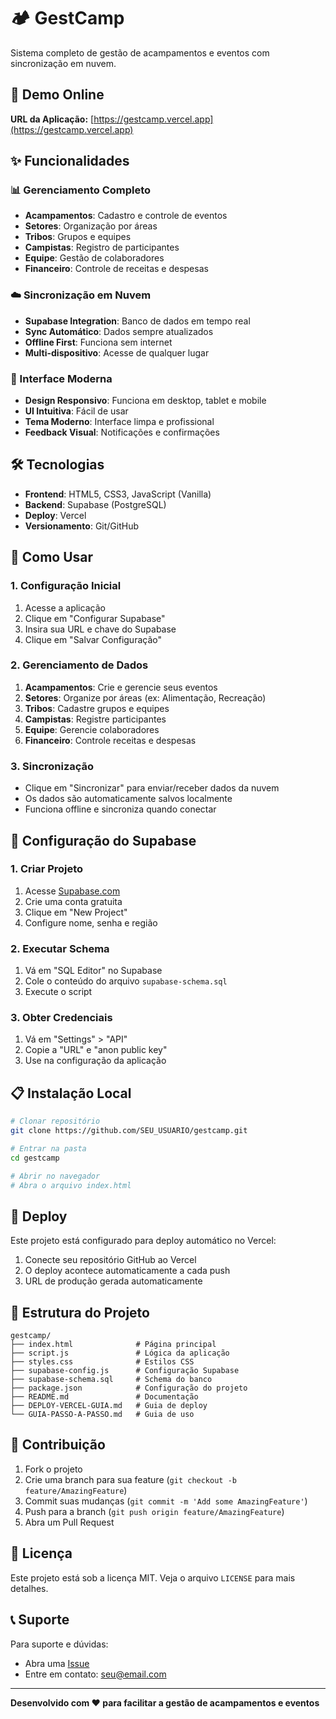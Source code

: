 # 🏕️ GestCamp

Sistema completo de gestão de acampamentos e eventos com sincronização em nuvem.

## 🚀 Demo Online

**URL da Aplicação:** [https://gestcamp.vercel.app](https://gestcamp.vercel.app)

## ✨ Funcionalidades

### 📊 Gerenciamento Completo
- **Acampamentos**: Cadastro e controle de eventos
- **Setores**: Organização por áreas
- **Tribos**: Grupos e equipes
- **Campistas**: Registro de participantes
- **Equipe**: Gestão de colaboradores
- **Financeiro**: Controle de receitas e despesas

### ☁️ Sincronização em Nuvem
- **Supabase Integration**: Banco de dados em tempo real
- **Sync Automático**: Dados sempre atualizados
- **Offline First**: Funciona sem internet
- **Multi-dispositivo**: Acesse de qualquer lugar

### 🎨 Interface Moderna
- **Design Responsivo**: Funciona em desktop, tablet e mobile
- **UI Intuitiva**: Fácil de usar
- **Tema Moderno**: Interface limpa e profissional
- **Feedback Visual**: Notificações e confirmações

## 🛠️ Tecnologias

- **Frontend**: HTML5, CSS3, JavaScript (Vanilla)
- **Backend**: Supabase (PostgreSQL)
- **Deploy**: Vercel
- **Versionamento**: Git/GitHub

## 📱 Como Usar

### 1. Configuração Inicial
1. Acesse a aplicação
2. Clique em "Configurar Supabase"
3. Insira sua URL e chave do Supabase
4. Clique em "Salvar Configuração"

### 2. Gerenciamento de Dados
1. **Acampamentos**: Crie e gerencie seus eventos
2. **Setores**: Organize por áreas (ex: Alimentação, Recreação)
3. **Tribos**: Cadastre grupos e equipes
4. **Campistas**: Registre participantes
5. **Equipe**: Gerencie colaboradores
6. **Financeiro**: Controle receitas e despesas

### 3. Sincronização
- Clique em "Sincronizar" para enviar/receber dados da nuvem
- Os dados são automaticamente salvos localmente
- Funciona offline e sincroniza quando conectar

## 🔧 Configuração do Supabase

### 1. Criar Projeto
1. Acesse [Supabase.com](https://supabase.com)
2. Crie uma conta gratuita
3. Clique em "New Project"
4. Configure nome, senha e região

### 2. Executar Schema
1. Vá em "SQL Editor" no Supabase
2. Cole o conteúdo do arquivo `supabase-schema.sql`
3. Execute o script

### 3. Obter Credenciais
1. Vá em "Settings" > "API"
2. Copie a "URL" e "anon public key"
3. Use na configuração da aplicação

## 📋 Instalação Local

```bash
# Clonar repositório
git clone https://github.com/SEU_USUARIO/gestcamp.git

# Entrar na pasta
cd gestcamp

# Abrir no navegador
# Abra o arquivo index.html
```

## 🚀 Deploy

Este projeto está configurado para deploy automático no Vercel:

1. Conecte seu repositório GitHub ao Vercel
2. O deploy acontece automaticamente a cada push
3. URL de produção gerada automaticamente

## 📁 Estrutura do Projeto

```
gestcamp/
├── index.html              # Página principal
├── script.js               # Lógica da aplicação
├── styles.css              # Estilos CSS
├── supabase-config.js      # Configuração Supabase
├── supabase-schema.sql     # Schema do banco
├── package.json            # Configuração do projeto
├── README.md               # Documentação
├── DEPLOY-VERCEL-GUIA.md   # Guia de deploy
└── GUIA-PASSO-A-PASSO.md   # Guia de uso
```

## 🤝 Contribuição

1. Fork o projeto
2. Crie uma branch para sua feature (`git checkout -b feature/AmazingFeature`)
3. Commit suas mudanças (`git commit -m 'Add some AmazingFeature'`)
4. Push para a branch (`git push origin feature/AmazingFeature`)
5. Abra um Pull Request

## 📄 Licença

Este projeto está sob a licença MIT. Veja o arquivo `LICENSE` para mais detalhes.

## 📞 Suporte

Para suporte e dúvidas:
- Abra uma [Issue](https://github.com/SEU_USUARIO/gestcamp/issues)
- Entre em contato: seu@email.com

---

**Desenvolvido com ❤️ para facilitar a gestão de acampamentos e eventos**